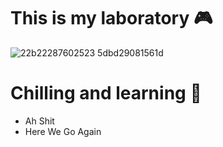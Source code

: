 
<!-- ![programming](https://user-images.githubusercontent.com/73060136/119861850-0b1b0900-bf42-11eb-8d06-47d8121aa40f.gif)
  -->
  
#  This is my laboratory :video_game:
  
![22b22287602523 5dbd29081561d](https://user-images.githubusercontent.com/73060136/126536911-d608cdc1-63d3-46ff-bab7-f791103c7110.gif)

#  Chilling and learning :speech_balloon:	

- Ah Shit 
- Here We Go Again 

<!---
SinsamutQ/SinsamutQ is a ✨ special ✨ repository because its `README.md` (this file) appears on your GitHub profile.
You can click the Preview link to take a look at your changes.
--->
